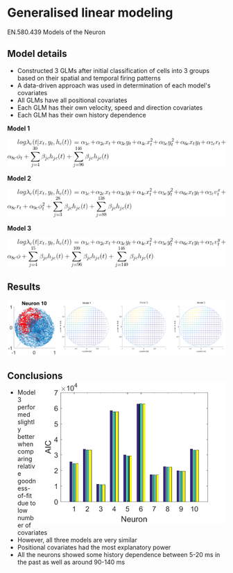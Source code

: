 # Generalised linear modeling
EN.580.439 Models of the Neuron

## Model details
- Constructed 3 GLMs after initial classification of cells into 3 groups based on their spatial and temporal firing patterns
- A data-driven approach was used in determination of each model's covariates
- All GLMs have all positional covariates
- Each GLM has their own velocity, speed and direction covariates
- Each GLM has their own history dependence

**Model 1**

![alt text](figs/readme/model_1.gif "model 1")

**Model 2**

![alt text](figs/readme/model_2.gif "model 2")

**Model 3**

![alt text](figs/readme/model_3.gif "model 3")

## Results
![alt text](figs/readme/side-by-side.png "neuron 10")

## Conclusions <img src="figs/171205-224634-AIC.png" width="438" height="328" align="right">
- Model 3 performed slightly better when comparing relative goodness-of-fit due to low number of covariates
- However, all three models are very similar
- Positional covariates had the most explanatory power
- All the neurons showed some history dependence between 5-20 ms in the past as well as around 90-140 ms
